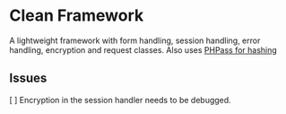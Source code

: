Clean Framework
======

A lightweight framework with form handling, session handling, error handling, encryption and request classes.
Also uses [PHPass for hashing](http://www.openwall.com/phpass/)

Issues
------
[ ] Encryption in the session handler needs to be debugged.
